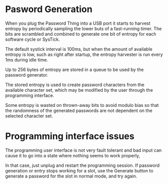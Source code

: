 # Pasword Generation

When you plug the Password Thing into a USB port it starts to harvest
entropy by periodically sampling the lower buts of a fast-running timer. 
The bits are scrambled and combined to generate one bit of entropy for each
software cycle or SysTick. 

The default systick interval is 100ms, but when the amount of available
entropy is low, such as right after startup, the entropy harvester is run
every 1ms during idle time.  

Up to 256 bytes of entropy are stored in a queue to be used by the password
generator.  

The stored entropy is used to create password characters from the available
character set, which may be modified by the user through the programming
interface.  

Some entropy is wasted on thrown-away bits to avoid modulo bias  so that the
randomness of the generated passwords are not dependent on the selected
character set.  

# Programming interface issues
The programming user interface is not very fault tolerant and bad input can
cause it to go into a state where nothing seems to work properly,  

In that case, just unplug and restart the programming session.  If password
generation or entry stops working for a slot, use the Generate button to
generate a password for the slot in normal mode, and try again. 

